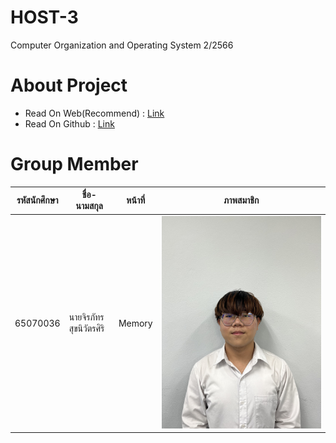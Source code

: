 # HOST-3
Computer Organization and Operating System 2/2566 
# About Project
- Read On Web(Recommend) : [Link](https://earth123456789.github.io/Host-3/)
- Read On Github : [Link](https://github.com/Earth123456789/Host-3/tree/main/src/content/docs)

# Group Member

|รหัสนักศึกษา|ชื่อ-นามสกุล|หน้าที่|ภาพสมาชิก|
|--------------|-----------|------------|------------|
|65070036|นายจิรภัทร สุขนิวัตรศิริ|Memory|![](src/assets/Member/65070036.jpg)|
